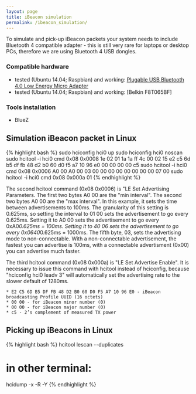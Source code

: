 ```yaml
---
layout: page
title: iBeacon simulation
permalink: /ibeacon_simulation/
---
```


To simulate and pick-up iBeacon packets your system needs to include Bluetooth 4 compatible adapter - this is still very rare for laptops or desktop PCs, therefore we are using Bluetooth 4 USB dongles. 

### Compatible hardware

* tested (Ubuntu 14.04; Raspbian) and working: [Plugable USB Bluetooth 4.0 Low Energy Micro Adapter](http://www.amazon.co.uk/Plugable-Bluetooth-Adapter-Windows-Compatible/dp/B009ZIILLI/ref=sr_1_1?m=A16DOJNYBMLIQ3&s=merchant-items&ie=UTF8&qid=1393582835&sr=1-1)
* tested (Ubuntu 14.04; Raspbian) and working: [Belkin F8T065BF]

### Tools installation

* BlueZ

## Simulation iBeacon packet in Linux

{% highlight bash %}
sudo hciconfig hci0 up
sudo hciconfig hci0 noscan
sudo hcitool -i hci0 cmd 0x08 0x0008 1e 02 01 1a 1a ff 4c 00 02 15 e2 c5 6d b5 df fb 48 d2 b0 60 d0 f5 a7 10 96 e0 00 00 00 00 c5
sudo hcitool -i hci0 cmd 0x08 0x0006 A0 00 A0 00 03 00 00 00 00 00 00 00 00 07 00
sudo hcitool -i hci0 cmd 0x08 0x000a 01 
{% endhighlight %}

The second hcitool command (0x08 0x0006) is "LE Set Advertising Parameters. The first two bytes A0 00 are the "min interval". The second two bytes A0 00 are the "max interval". In this example, it sets the time between advertisements to 100ms. The granularity of this setting is 0.625ms, so setting the interval to 01 00 sets the advertisement to go every 0.625ms. Setting it to A0 00 sets the advertisement to go every 0xA0*0.625ms = 100ms. Setting it to 40 06 sets the advertisement to go every 0x0640*0.625ms = 1000ms. The fifth byte, 03, sets the advertising mode to non-connectable. With a non-connectable advertisement, the fastest you can advertise is 100ms, with a connectable advertisment (0x00) you can advertise much faster.

The third hcitool command (0x08 0x000a) is "LE Set Advertise Enable". It is necessary to issue this command with hcitool instead of hciconfig, because "hciconfig hci0 leadv 3" will automatically set the advertising rate to the slower default of 1280ms.

    * E2 C5 6D B5 DF FB 48 D2 B0 60 D0 F5 A7 10 96 E0 - iBeacon broadcasting Profile UUID (16 octets)
    * 00 00 - for iBeacon minor number (0)
    * 00 00 - for iBeacon major number (0)
    * c5 - 2’s complement of measured TX power

## Picking up iBeacons in Linux

{% highlight bash %}
hcitool lescan --duplicates
# in other terminal:
hcidump -x -R -Y
{% endhighlight %}
